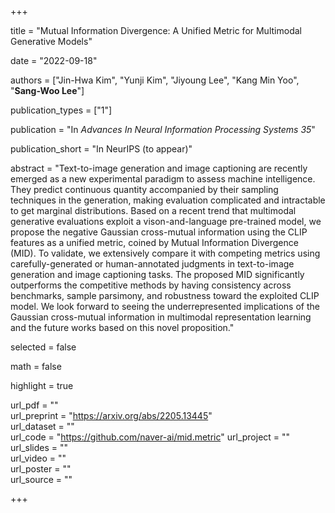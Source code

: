+++

title = "Mutual Information Divergence: A Unified Metric for Multimodal Generative Models"

date = "2022-09-18"

authors = ["Jin-Hwa Kim", "Yunji Kim", "Jiyoung Lee", "Kang Min Yoo", "**Sang-Woo Lee**"]

publication_types = ["1"]

publication = "In *Advances In Neural Information Processing Systems 35*"

publication_short = "In NeurIPS (to appear)"

abstract = "Text-to-image generation and image captioning are recently emerged as a new experimental paradigm to assess machine intelligence. They predict continuous quantity accompanied by their sampling techniques in the generation, making evaluation complicated and intractable to get marginal distributions. Based on a recent trend that multimodal generative evaluations exploit a vison-and-language pre-trained model, we propose the negative Gaussian cross-mutual information using the CLIP features as a unified metric, coined by Mutual Information Divergence (MID). To validate, we extensively compare it with competing metrics using carefully-generated or human-annotated judgments in text-to-image generation and image captioning tasks. The proposed MID significantly outperforms the competitive methods by having consistency across benchmarks, sample parsimony, and robustness toward the exploited CLIP model. We look forward to seeing the underrepresented implications of the Gaussian cross-mutual information in multimodal representation learning and the future works based on this novel proposition."

selected = false

math = false

highlight = true

url_pdf = ""  
url_preprint = "https://arxiv.org/abs/2205.13445"  
url_dataset = ""  
url_code = "https://github.com/naver-ai/mid.metric" 
url_project = ""  
url_slides = ""  
url_video = ""  
url_poster = ""  
url_source = ""  

+++

